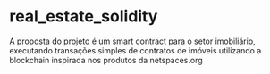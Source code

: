 # real_estate_solidity

A proposta do projeto é um smart contract para o setor imobiliário, executando transações simples de contratos de imóveis utilizando a blockchain inspirada nos produtos da netspaces.org
